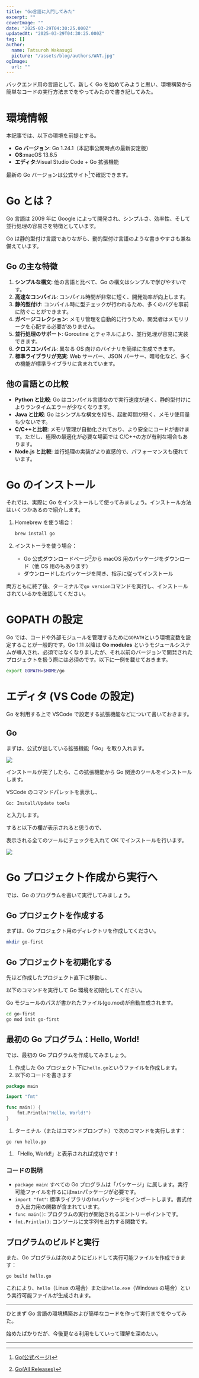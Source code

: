 ```yaml
---
title: "Go言語に入門してみた"
excerpt: ""
coverImage: ""
date: "2025-03-29T04:30:25.000Z"
updatedAt: "2025-03-29T04:30:25.000Z"
tag: []
author:
  name: Tatsuroh Wakasugi
  picture: "/assets/blog/authors/WAT.jpg"
ogImage:
  url: ""
---
```


バックエンド用の言語として、新しく Go を始めてみようと思い、環境構築から簡単なコードの実行方法までをやってみたので書き記してみた。

# 環境情報

本記事では、以下の環境を前提とする。

- **Go バージョン**: Go 1.24.1（本記事公開時点の最新安定版）
- **OS**:macOS 13.6.5
- **エディタ**:Visual Studio Code + Go 拡張機能

最新の Go バージョンは公式サイト[^1]で確認できます。

# Go とは？

Go 言語は 2009 年に Google によって開発され、シンプルさ、効率性、そして並行処理の容易さを特徴としています。

Go は静的型付け言語でありながら、動的型付け言語のような書きやすさも兼ね備えています。

## Go の主な特徴

1. **シンプルな構文**: 他の言語と比べて、Go の構文はシンプルで学びやすいです。
2. **高速なコンパイル**: コンパイル時間が非常に短く、開発効率が向上します。
3. **静的型付け**: コンパイル時に型チェックが行われるため、多くのバグを事前に防ぐことができます。
4. **ガベージコレクション**: メモリ管理を自動的に行うため、開発者はメモリリークを心配する必要がありません。
5. **並行処理のサポート**: Goroutine とチャネルにより、並行処理が容易に実装できます。
6. **クロスコンパイル**: 異なる OS 向けのバイナリを簡単に生成できます。
7. **標準ライブラリが充実**: Web サーバー、JSON パーサー、暗号化など、多くの機能が標準ライブラリに含まれています。

## 他の言語との比較

- **Python と比較**: Go はコンパイル言語なので実行速度が速く、静的型付けによりランタイムエラーが少なくなります。
- **Java と比較**: Go はシンプルな構文を持ち、起動時間が短く、メモリ使用量も少ないです。
- **C/C++と比較**: メモリ管理が自動化されており、より安全にコードが書けます。ただし、極限の最適化が必要な場面では C/C++の方が有利な場合もあります。
- **Node.js と比較**: 並行処理の実装がより直感的で、パフォーマンスも優れています。

# Go のインストール

それでは、実際に Go をインストールして使ってみましょう。インストール方法はいくつかあるので紹介します。

1. Homebrew を使う場合：

   ```bash
   brew install go

   ```

2. インストーラを使う場合：
   - Go 公式ダウンロードページ[^2]から macOS 用のパッケージをダウンロード（他 OS 用のもあります）
   - ダウンロードしたパッケージを開き、指示に従ってインストール

両方ともに終了後、ターミナルで`go version`コマンドを実行し、インストールされているかを確認してください。

# GOPATH の設定

Go では、コードや外部モジュールを管理するために`GOPATH`という環境変数を設定することが一般的です。Go 1.11 以降は **Go modules** というモジュールシステムが導入され、必須ではなくなりましたが、それ以前のバージョンで開発されたプロジェクトを扱う際には必須のです。以下に一例を載せておきます。

```bash
export GOPATH=$HOME/go
```

# エディタ (VS Code の設定)

Go を利用する上で VSCode で設定する拡張機能などについて書いておきます。

## Go

まずは、公式が出している拡張機能「Go」を取り入れます。

![](/assets/posts/startGo/vscode_go.png)

インストールが完了したら、この拡張機能から Go 関連のツールをインストールします。

VSCode のコマンドパレットを表示し、

```
Go: Install/Update tools
```

と入力します。

すると以下の欄が表示されると思うので、

表示される全てのツールにチェックを入れて OK でインストールを行います。

![](/assets/posts/startGo/vscode_gomodule.png)

# Go プロジェクト作成から実行へ

では、Go のプログラムを書いて実行してみましょう。

## Go プロジェクトを作成する

まずは、Go プロジェクト用のディレクトリを作成してください。

```bash
mkdir go-first
```

## Go プロジェクトを初期化する

先ほど作成したプロジェクト直下に移動し、

以下のコマンドを実行して Go 環境を初期化してください。

Go モジュールのパスが書かれたファイル(go.mod)が自動生成されます。

```bash
cd go-first
go mod init go-first
```

## 最初の Go プログラム：Hello, World!

では、最初の Go プログラムを作成してみましょう。

1. 作成した Go プロジェクト下に`hello.go`というファイルを作成します。
2. 以下のコードを書きます

```go
package main

import "fmt"

func main() {
    fmt.Println("Hello, World!")
}

```

1. ターミナル（またはコマンドプロンプト）で次のコマンドを実行します：

```
go run hello.go

```

1. 「Hello, World!」と表示されれば成功です！

### コードの説明

- `package main`: すべての Go プログラムは「パッケージ」に属します。実行可能ファイルを作るには`main`パッケージが必要です。
- `import "fmt"`: 標準ライブラリの`fmt`パッケージをインポートします。書式付き入出力用の関数が含まれています。
- `func main()`: プログラムの実行が開始されるエントリーポイントです。
- `fmt.Println()`: コンソールに文字列を出力する関数です。

## プログラムのビルドと実行

また、Go プログラムは次のようにビルドして実行可能ファイルを作成できます：

```
go build hello.go

```

これにより、`hello`（Linux の場合）または`hello.exe`（Windows の場合）という実行可能ファイルが生成されます。

---

ひとまず Go 言語の環境構築および簡単なコードを作って実行までをやってみた。

始めたばかりだが、今後更なる利用をしていって理解を深めたい。

---

[^1]: [Go(公式ページ)](https://go.dev/)
[^2]: [Go(All Releases)](https://golang.org/dl/)
